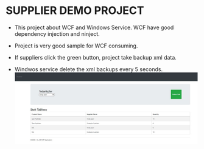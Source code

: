 # SUPPLIER DEMO PROJECT

* This project about WCF and Windows Service. WCF have  good dependency injection and ninject.

* Project is very good sample for WCF consuming.

* If suppliers click the green button, project take backup xml data.
* Windwos service delete the xml backups every 5 seconds.
![Index](index.JPG)